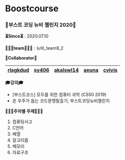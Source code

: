 # Boostcourse

### 🚀부스트 코딩 뉴비 챌린지 2020🚀

**⏳Since⏳** : 2020.07.10

**👩🏻‍💻team👩🏻‍💻** : 뉴비_team9_2

**🐥Collaborator**🐥 

| [rlagkdud](https://github.com/rlagkdud) | [sy406](<https://github.com/sy406>) | [akalswl14](<https://github.com/akalswl14>) | [aeuna](<https://github.com/aeuna>) | [cvivis](<https://github.com/cvivis>) |
| :-----------------------------------: | :---------------------------------------: | :-------------------------------------: | :-------------------------------------: | :-------------------------------------: |

**🎓강의🎓**

- [부스트코스\] 모두를 위한 컴퓨터 과학 (CS50 2019)
- 온 우주가 돕는 코드문맹탈출기, 부스트코딩뉴비챌린지

**👩🏻‍🏫주차별 주제👩🏻‍🏫**

1. 컴퓨팅사고
2. C언어
3. 배열
4. 알고리즘
5. 메모리
6. 자료구조

